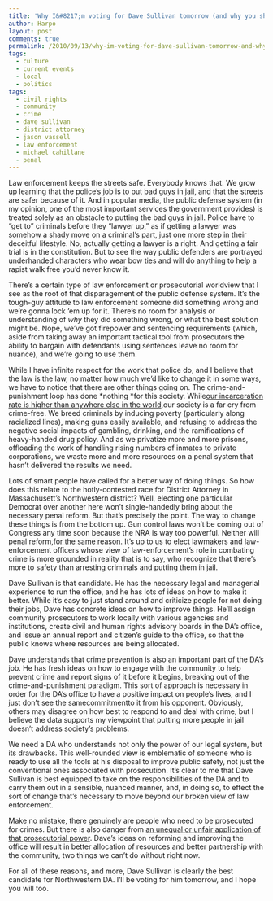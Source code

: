 ```yaml
---
title: 'Why I&#8217;m voting for Dave Sullivan tomorrow (and why you should too)'
author: Harpo
layout: post
comments: true
permalink: /2010/09/13/why-im-voting-for-dave-sullivan-tomorrow-and-why-you-should-too/
tags:
  - culture
  - current events
  - local
  - politics
tags:
  - civil rights
  - community
  - crime
  - dave sullivan
  - district attorney
  - jason vassell
  - law enforcement
  - michael cahillane
  - penal
---
```

Law enforcement keeps the streets safe. Everybody knows that. We grow up learning that the police&#8217;s job is to put bad guys in jail, and that the streets are safer because of it. And in popular media, the public defense system (in my opinion, one of the most important services the government provides) is treated solely as an obstacle to putting the bad guys in jail. Police have to &#8220;get to&#8221; criminals before they &#8220;lawyer up,&#8221; as if getting a lawyer was somehow a shady move on a criminal&#8217;s part, just one more step in their deceitful lifestyle. No, actually getting a lawyer is a right. And getting a fair trial is in the constitution. But to see the way public defenders are portrayed  underhanded characters who wear bow ties and will do anything to help a rapist walk free  you&#8217;d never know it.

There&#8217;s a certain type of law enforcement or prosecutorial worldview that I see as the root of that disparagement of the public defense system. It&#8217;s the tough-guy attitude to law enforcement  someone did something wrong and we&#8217;re gonna lock &#8216;em up for it. There&#8217;s no room for analysis or understanding of *why* they did something wrong, or what the best solution might be. Nope, we&#8217;ve got firepower and sentencing requirements (which, aside from taking away an important tactical tool from prosecutors  the ability to bargain with defendants using sentences  leave no room for nuance), and we&#8217;re going to use them.

While I have infinite respect for the work that police do, and I believe that the law is the law, no matter how much we&#8217;d like to change it in some ways, we have to notice that there are other things going on. The crime-and-punishment loop has done *nothing *for this society. While<a href="http://www.kcl.ac.uk/depsta/law/research/icps/worldbrief/wpb_stats.php?area=all&category=wb_poprate" target="_blank">our incarceration rate is higher than anywhere else in the world</a>,our society is a far cry from crime-free. We breed criminals by inducing poverty (particularly along racialized lines), making guns easily available, and refusing to address the negative social impacts of gambling, drinking, and the ramifications of heavy-handed drug policy. And as we privatize more and more prisons, offloading the work of handling rising numbers of inmates to private corporations, we waste more and more resources on a penal system that hasn&#8217;t delivered the results we need.

Lots of smart people have called for a better way of doing things. So how does this relate to the hotly-contested race for District Attorney in Massachusett&#8217;s Northwestern district? Well, electing one particular Democrat over another here won&#8217;t single-handedly bring about the necessary penal reform. But that&#8217;s precisely the point. The way to change these things is from the bottom up. Gun control laws won&#8217;t be coming out of Congress any time soon because the NRA is way too powerful. Neither will penal reform,<a href="http://www.businessweek.com/ap/financialnews/D9HVBLM80.htm" target="_blank">for the same reason</a>. It&#8217;s up to us to elect lawmakers and law-enforcement officers whose view of law-enforcement&#8217;s role in combating crime is more grounded in reality  that is to say, who recognize that there&#8217;s more to safety than arresting criminals and putting them in jail.

Dave Sullivan is that candidate. He has the necessary legal and managerial experience to run the office, and he has lots of ideas on how to make it better. While it&#8217;s easy to just stand around and criticize people for not doing their jobs, Dave has concrete ideas on how to improve things. He&#8217;ll assign community prosecutors to work locally with various agencies and institutions, create civil and human rights advisory boards in the DA&#8217;s office, and issue an annual report and citizen&#8217;s guide to the office, so that the public knows where resources are being allocated.

Dave understands that crime prevention is also an important part of the DA&#8217;s job. He has fresh ideas on how to engage with the community to help prevent crime and report signs of it before it begins, breaking out of the crime-and-punishment paradigm. This sort of approach is necessary in order for the DA&#8217;s office to have a positive impact on people&#8217;s lives, and I just don&#8217;t see the samecommitmentto it from his opponent. Obviously, others may disagree on how best to respond to and deal with crime, but I believe the data supports my viewpoint that putting more people in jail doesn&#8217;t address society&#8217;s problems.

We need a DA who understands not only the power of our legal system, but its drawbacks. This well-rounded view is emblematic of someone who is ready to use all the tools at his disposal to improve public safety, not just the conventional ones associated with prosecution. It&#8217;s clear to me that Dave Sullivan is best equipped to take on the responsibilities of the DA and to carry them out in a sensible, nuanced manner, and, in doing so, to effect the sort of change that&#8217;s necessary to move beyond our broken view of law enforcement.

Make no mistake, there genuinely are people who need to be prosecuted for crimes. But there is also danger from <a href="http://www.justiceforjason.org/jasonsstory" target="_blank">an unequal or unfair application of that prosecutorial power</a>. Dave&#8217;s ideas on reforming and improving the office will result in better allocation of resources and better partnership with the community, two things we can&#8217;t do without right now.

For all of these reasons, and more, Dave Sullivan is clearly the best candidate for Northwestern DA. I&#8217;ll be voting for him tomorrow, and I hope you will too.